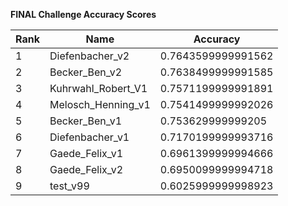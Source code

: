**FINAL Challenge Accuracy Scores**



|Rank|Name|Accuracy|
|----|-----|---|
|1|Diefenbacher_v2|0.7643599999991562|
|2|Becker_Ben_v2|0.7638499999991585|
|3|Kuhrwahl_Robert_V1|0.7571199999991891|
|4|Melosch_Henning_v1|0.7541499999992026|
|5|Becker_Ben_v1|0.753629999999205|
|6|Diefenbacher_v1|0.7170199999993716|
|7|Gaede_Felix_v1|0.6961399999994666|
|8|Gaede_Felix_v2|0.6950099999994718|
|9|test_v99|0.6025999999998923|
